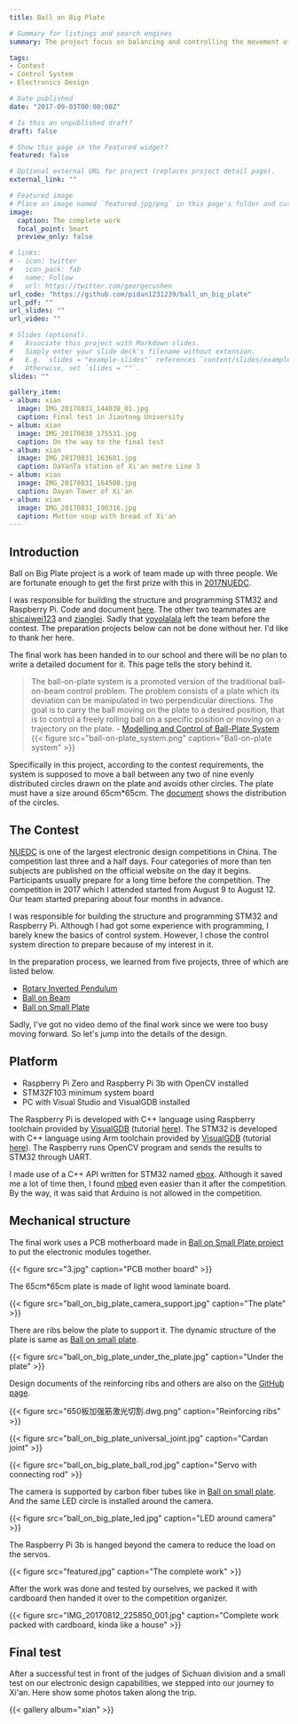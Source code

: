```yaml
---
title: Ball on Big Plate

# Summary for listings and search engines
summary: The project focus on balancing and controlling the movement of a metal ball on a 65cm wide plate, and is a work of 3 team-mates which get us first prize in 2017NUEDC.

tags:
- Contest
- Control System
- Electronics Design

# Date published
date: "2017-09-03T00:00:00Z"

# Is this an unpublished draft?
draft: false

# Show this page in the Featured widget?
featured: false

# Optional external URL for project (replaces project detail page).
external_link: ""

# Featured image
# Place an image named `featured.jpg/png` in this page's folder and customize its options here.
image:
  caption: The complete work
  focal_point: Smart
  preview_only: false

# links:
# - icon: twitter
#   icon_pack: fab
#   name: Follow
#   url: https://twitter.com/georgecushen
url_code: "https://github.com/pidan1231239/ball_on_big_plate"
url_pdf: ""
url_slides: ""
url_video: ""

# Slides (optional).
#   Associate this project with Markdown slides.
#   Simply enter your slide deck's filename without extension.
#   E.g. `slides = "example-slides"` references `content/slides/example-slides.md`.
#   Otherwise, set `slides = ""`.
slides: ""

gallery_item:
- album: xian
  image: IMG_20170831_144038_01.jpg
  caption: Final test in Jiaotong University
- album: xian
  image: IMG_20170830_175531.jpg
  caption: On the way to the final test
- album: xian
  image: IMG_20170831_163601.jpg
  caption: DaYanTa station of Xi'an metro Line 3
- album: xian
  image: IMG_20170831_164508.jpg
  caption: Dayan Tower of Xi'an
- album: xian
  image: IMG_20170831_190316.jpg
  caption: Mutton soup with bread of Xi'an
---
```


## Introduction

Ball on Big Plate project is a work of team made up with three people. We are fortunate enough to get the first prize with this in [2017NUEDC](https://www2.renesas.cn/zh-cn/about/university-program/nuedc/2017.html). 

I was responsible for building the structure and programming STM32 and Raspberry Pi. Code and document [here](https://github.com/pidan1231239/ball_on_big_plate). The other two teammates are [shicaiwei123](https://github.com/shicaiwei123) and [zianglei](https://github.com/zianglei). Sadly that [yoyolalala](https://github.com/yoyolalala) left the team before the contest. The preparation projects below can not be done without her. I'd like to thank her here.

The final work has been handed in to our school and there will be no plan to write a detailed document for it. This page tells the story behind it.

> The ball-on-plate system is a promoted version of the traditional ball-on-beam control problem. The problem consists of a plate which its deviation can be manipulated in two perpendicular directions. The goal is to carry the ball moving on the plate to a desired position, that is to control a freely rolling ball on a specific position or moving on a trajectory on the plate. - [Modelling and Control of Ball-Plate System](http://web.engr.illinois.edu/~khashab2/files/2011_LinearControl/16.pdf)
> {{< figure src="ball-on-plate_system.png" caption="Ball-on-plate system" >}}

Specifically in this project, according to the contest requirements, the system is supposed to move a ball between any two of nine evenly distributed circles drawn on the plate and avoids other circles. The plate must have a size around 65cm*65cm. The [document](滚球控制系统（B题）.pdf) shows the distribution of the circles.

## The Contest

[NUEDC](https://www2.renesas.cn/zh-cn/about/university-program/nuedc/2017.html) is one of the largest electronic design competitions in China. The competition last three and a half days. Four categories of more than ten subjects are published on the official website on the day it begins. Participants usually prepare for a long time before the competition. The competition in 2017 which I attended started from August 9 to August 12. Our team started preparing about four months in advance. 

I was responsible for building the structure and programming STM32 and Raspberry Pi. Although I had got some experience with programming, I barely knew the basics of control system. However, I chose the control system direction to prepare because of my interest in it.

In the preparation process, we learned from five projects, three of which are listed below.
- [Rotary Inverted Pendulum]()
- [Ball on Beam]()
- [Ball on Small Plate]()

Sadly, I've got no video demo of the final work since we were too busy moving forward. So let's jump into the details of the design.

## Platform

- Raspberry Pi Zero and Raspberry Pi 3b with OpenCV installed
- STM32F103 minimum system board
- PC with Visual Studio and VisualGDB installed

The Raspberry Pi is developed with C++ language using Raspberry toolchain provided by [VisualGDB](https://visualgdb.com/) (tutorial [here](https://visualgdb.com/tutorials/raspberry/crosscompiler/)). The STM32 is developed with C++ language using Arm toolchain provided by [VisualGDB](https://visualgdb.com/) (tutorial [here](https://visualgdb.com/tutorials/arm/stm32/)). The Raspberry runs OpenCV program and sends the results to STM32 through UART.

I made use of a C++ API written for STM32 named [ebox](https://github.com/eboxmaker/eBox_STM32F1). Although it saved me a lot of time then, I found [mbed](https://www.mbed.com/) even easier than it after the competition. By the way, it was said that Arduino is not allowed in the competition.

## Mechanical structure

The final work uses a PCB motherboard made in [Ball on Small Plate project]() to put the electronic modules together. 

{{< figure src="3.jpg" caption="PCB mother board" >}}

The 65cm*65cm plate is made of light wood laminate board.

{{< figure src="ball_on_big_plate_camera_support.jpg" caption="The plate" >}}

There are ribs below the plate to support it. The dynamic structure of the plate is same as [Ball on small plate]().

{{< figure src="ball_on_big_plate_under_the_plate.jpg" caption="Under the plate" >}}

Design documents of the reinforcing ribs and others are also on the [GitHub page](https://github.com/pidan1231239/ball_on_big_plate).

{{< figure src="650板加强筋激光切割.dwg.png" caption="Reinforcing ribs" >}}

{{< figure src="ball_on_big_plate_universal_joint.jpg" caption="Cardan joint" >}}

{{< figure src="ball_on_big_plate_ball_rod.jpg" caption="Servo with connecting rod" >}}

The camera is supported by carbon fiber tubes like in [Ball on small plate](). And the same LED circle is installed around the camera.

{{< figure src="ball_on_big_plate_led.jpg" caption="LED around camera" >}}

The Raspberry Pi 3b is hanged beyond the camera to reduce the load on the servos.

{{< figure src="featured.jpg" caption="The complete work" >}}

After the work was done and tested by ourselves, we packed it with cardboard then handed it over to the competition organizer.

{{< figure src="IMG_20170812_225850_001.jpg" caption="Complete work packed with cardboard, kinda like a house" >}}

## Final test

After a successful test in front of the judges of Sichuan division and a small test on our electronic design capabilities, we stepped into our journey to Xi'an. Here show some photos taken along the trip.

{{< gallery album="xian" >}} 
